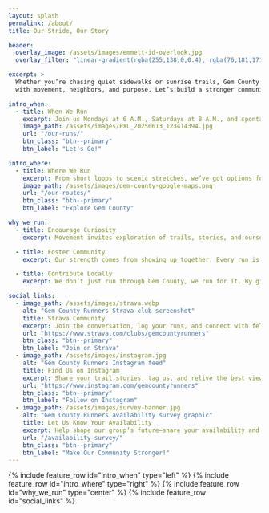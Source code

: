 ```yaml
---
layout: splash
permalink: /about/
title: Our Stride, Our Story

header:
  overlay_image: /assets/images/emmett-id-overlook.jpg
  overlay_filter: "linear-gradient(rgba(255,138,0,0.4), rgba(76,181,171,0.5))"

excerpt: >
  Whether you’re chasing quiet sidewalks or sunrise trails, Gem County Runners is your invitation to reconnect—
  with movement, neighbors, and purpose. Let’s build a stronger community, one stride at a time.

intro_when:
  - title: When We Run
    excerpt: Join us Mondays at 6 A.M., Saturdays at 8 A.M., and spontaneous runs throughout the week. There’s always a place for your pace.
    image_path: /assets/images/PXL_20250613_123414394.jpg
    url: "/our-runs/"
    btn_class: "btn--primary"
    btn_label: "Let's Go!"

intro_where:
  - title: Where We Run
    excerpt: From short loops to scenic stretches, we’ve got options for every stride across Gem County.
    image_path: /assets/images/gem-county-google-maps.png
    url: "/our-routes/"
    btn_class: "btn--primary"
    btn_label: "Explore Gem County"

why_we_run:
  - title: Encourage Curiosity
    excerpt: Movement invites exploration of trails, stories, and ourselves. It's more important to move than move quickly!

  - title: Foster Community
    excerpt: Our strength comes from showing up together. Every run is a chance to connect with neighbors, friends, and fellow explorers.

  - title: Contribute Locally
    excerpt: We don’t just run through Gem County, we run for it. By giving back, we make each stride matter beyond the miles.

social_links:
  - image_path: /assets/images/strava.webp
    alt: "Gem County Runners Strava club screenshot"
    title: Strava Community
    excerpt: Join the conversation, log your runs, and connect with fellow explorers.
    url: "https://www.strava.com/clubs/gemcountyrunners"
    btn_class: "btn--primary"
    btn_label: "Join on Strava"
  - image_path: /assets/images/instagram.jpg
    alt: "Gem County Runners Instagram feed"
    title: Find Us on Instagram
    excerpt: Share your trail stories, tag us, and relive the best views.
    url: "https://www.instagram.com/gemcountyrunners"
    btn_class: "btn--primary"
    btn_label: "Follow on Instagram"
  - image_path: /assets/images/survey-banner.jpg
    alt: "Gem County Runners availability survey graphic"
    title: Let Us Know Your Availability
    excerpt: Help shape our group’s future—share your availability and run preferences.
    url: "/availability-survey/"
    btn_class: "btn--primary"
    btn_label: "Make Our Community Stronger!"
---
```

{% include feature_row id="intro_when" type="left" %}
{% include feature_row id="intro_where" type="right" %}
{% include feature_row id="why_we_run" type="center" %}
{% include feature_row id="social_links" %}
